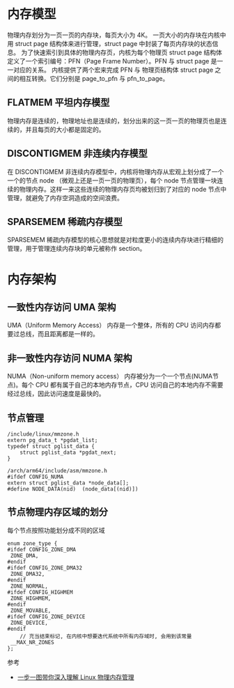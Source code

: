 # 内存模型

物理内存划分为一页一页的内存块，每页大小为 4K。
一页大小的内存块在内核中用 struct page 结构体来进行管理，struct page 中封装了每页内存块的状态信息。
为了快速索引到具体的物理内存页，内核为每个物理页 struct page 结构体定义了一个索引编号：PFN（Page Frame Number）。PFN 与 struct page 是一一对应的关系。
内核提供了两个宏来完成 PFN 与 物理页结构体 struct page 之间的相互转换。它们分别是 page_to_pfn 与 pfn_to_page。

## FLATMEM 平坦内存模型
物理内存是连续的，物理地址也是连续的，划分出来的这一页一页的物理页也是连续的，并且每页的大小都是固定的。

## DISCONTIGMEM 非连续内存模型
在 DISCONTIGMEM 非连续内存模型中，内核将物理内存从宏观上划分成了一个一个的节点 node （微观上还是一页一页的物理页），每个 node 节点管理一块连续的物理内存。这样一来这些连续的物理内存页均被划归到了对应的 node 节点中管理，就避免了内存空洞造成的空间浪费。

## SPARSEMEM 稀疏内存模型
SPARSEMEM 稀疏内存模型的核心思想就是对粒度更小的连续内存块进行精细的管理，用于管理连续内存块的单元被称作 section。

# 内存架构

## 一致性内存访问 UMA 架构
UMA（Uniform Memory Access）
内存是一个整体，所有的 CPU 访问内存都要过总线，而且距离都是一样的。

## 非一致性内存访问 NUMA 架构
NUMA（Non-uniform memory access）
内存被分为一个一个节点(NUMA节点)。每个 CPU 都有属于自己的本地内存节点，CPU 访问自己的本地内存不需要经过总线，因此访问速度是最快的。

## 节点管理
```
/include/linux/mmzone.h
extern pg_data_t *pgdat_list;
typedef struct pglist_data {
    struct pglist_data *pgdat_next;
}

/arch/arm64/include/asm/mmzone.h
#ifdef CONFIG_NUMA
extern struct pglist_data *node_data[];
#define NODE_DATA(nid)  (node_data[(nid)])
```

## 节点物理内存区域的划分
每个节点按照功能划分成不同的区域
```
enum zone_type {
#ifdef CONFIG_ZONE_DMA
 ZONE_DMA,
#endif
#ifdef CONFIG_ZONE_DMA32
 ZONE_DMA32,
#endif
 ZONE_NORMAL,
#ifdef CONFIG_HIGHMEM
 ZONE_HIGHMEM,
#endif
 ZONE_MOVABLE,
#ifdef CONFIG_ZONE_DEVICE
 ZONE_DEVICE,
#endif
    // 充当结束标记, 在内核中想要迭代系统中所有内存域时, 会用到该常量
 __MAX_NR_ZONES
};
```


参考
* [一步一图带你深入理解 Linux 物理内存管理](https://mp.weixin.qq.com/s?__biz=Mzg2MzU3Mjc3Ng==&mid=2247486879&idx=1&sn=0bcc59a306d59e5199a11d1ca5313743&chksm=ce77cbd8f90042ce06f5086b1c976d1d2daa57bc5b768bac15f10ee3dc85874bbeddcd649d88&cur_album_id=2559805446807928833&scene=189#wechat_redirect)

